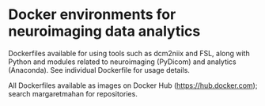 # Docker environments for neuroimaging data analytics

Dockerfiles available for using tools such as dcm2niix and FSL, along with Python and modules related to neuroimaging (PyDicom) and analytics (Anaconda). See individual Dockerfile for usage details.

All Dockerfiles available as images on Docker Hub (https://hub.docker.com); search margaretmahan for repositories.
